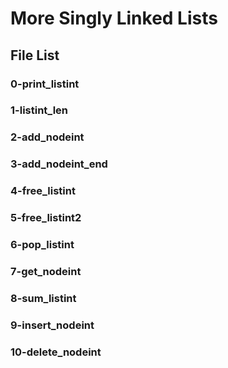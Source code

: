 # More Singly Linked Lists

## File List

### 0-print_listint

### 1-listint_len

### 2-add_nodeint

### 3-add_nodeint_end

### 4-free_listint

### 5-free_listint2

### 6-pop_listint

### 7-get_nodeint

### 8-sum_listint

### 9-insert_nodeint

### 10-delete_nodeint
